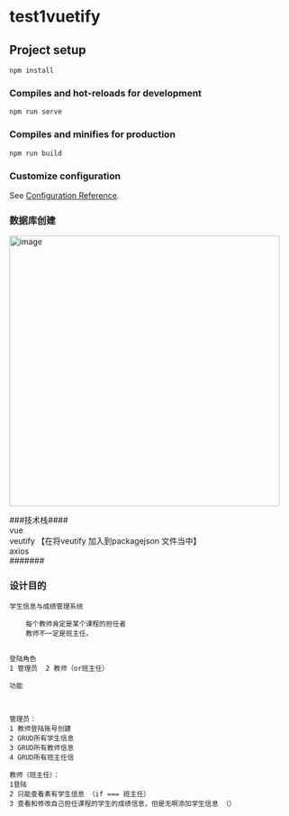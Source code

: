# test1vuetify

## Project setup
```
npm install
```

### Compiles and hot-reloads for development
```
npm run serve
```

### Compiles and minifies for production
```
npm run build
```

### Customize configuration
See [Configuration Reference](https://4399.com).




###  数据库创建 
<img width="480" alt="image" src="https://github.com/DJSUI/DaiJiang/assets/149217806/e8c20d4b-3251-4877-87fc-f44764a206b3">

###技术栈####   
vue  
veutify 【在将veutify 加入到packagejson 文件当中】<br>
axios <br>
#######

### 设计目的 
    学生信息与成绩管理系统

        每个教师肯定是某个课程的担任者  
        教师不一定是班主任。 

    
    登陆角色
    1 管理员  2 教师（or班主任） 

    功能



    管理员： 
    1 教师登陆账号创建 
    2 GRUD所有学生信息 
    3 GRUD所有教师信息
    4 GRUD所有班主任信 

    教师（班主任）： 
    1登陆
    2 只能查看素有学生信息 （if === 班主任）
    3 查看和修改自己担任课程的学生的成绩信息，但是无啊添加学生信息 （）

  





